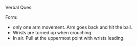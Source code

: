 Verbal Ques: 


Form:
 * only one arm movement. Arm goes back and hit the ball. 
 * Wrists are turned up when crouching. 
 * In air. Pull at the uppermost point with wrists leading.
